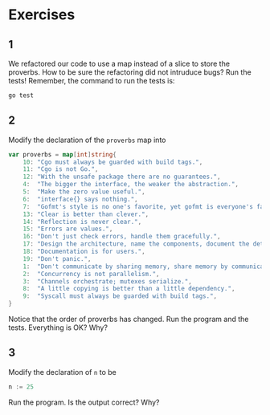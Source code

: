 # Exercises

## 1 
We refactored our code to use a map instead of a slice to store the proverbs.
How to be sure the refactoring did not intruduce bugs?
Run the tests!
Remember, the command to run the tests is:
```bash
go test 
```

## 2 
Modify the declaration of the `proverbs` map into
```go
var proverbs = map[int]string{
	10: "Cgo must always be guarded with build tags.",
	11: "Cgo is not Go.",
	12: "With the unsafe package there are no guarantees.",
	4:  "The bigger the interface, the weaker the abstraction.",
	5:  "Make the zero value useful.",
	6:  "interface{} says nothing.",
	7:  "Gofmt's style is no one's favorite, yet gofmt is everyone's favorite.",
	13: "Clear is better than clever.",
	14: "Reflection is never clear.",
	15: "Errors are values.",
	16: "Don't just check errors, handle them gracefully.",
	17: "Design the architecture, name the components, document the details.",
	18: "Documentation is for users.",
	19: "Don't panic.",
	1:  "Don't communicate by sharing memory, share memory by communicating.",
	2:  "Concurrency is not parallelism.",
	3:  "Channels orchestrate; mutexes serialize.",
	8:  "A little copying is better than a little dependency.",
	9:  "Syscall must always be guarded with build tags.",
}
```
Notice that the order of proverbs has changed.
Run the program and the tests. Everything is OK? Why?

## 3
Modify the declaration of `n` to be
```go
n := 25
```
Run the program. Is the output correct? Why?